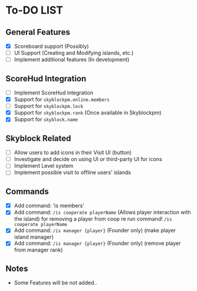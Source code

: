 # To-DO LIST

## General Features
- [X] Scoreboard support (Possibly)
- [ ] UI Support (Creating and Modifying islands, etc.)
- [ ] Implement additional features (In development)

## ScoreHud Integration
- [ ] Implement ScoreHud integration
- [X] Support for `skyblockpm.online.members`
- [ ] Support for `skyblockpm.lock`
- [X] Support for `skyblockpm.rank` (Once available in Skyblockpm)
- [X] Support for `skyblock.name`

## Skyblock Related
- [ ] Allow users to add icons in their Visit UI (button)
- [ ] Investigate and decide on using UI or third-party UI for icons
- [ ] Implement Level system
- [ ] Implement possible visit to offline users' islands

## Commands
- [X] Add command: 'is members'
- [X] Add command: `/is cooperate playerName` (Allows player interaction with the island) for removing a player from coop re run command! `/is cooperate playerName`
- [X] Add command: `/is manager {player}` (Founder only) (make player island manager)
- [X] Add command: `/is manager {player}` (Founder only) (remove player from manager rank)

## Notes
- Some Features will be not added..
